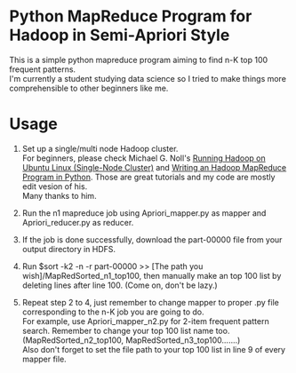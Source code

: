 # Python MapReduce Program for Hadoop in Semi-Apriori Style

This is a simple python mapreduce program aiming to find n-K top 100 frequent patterns.  
I'm currently a student studying data science so I tried to make things more comprehensible to other beginners like me.  
  
# Usage

1. Set up a single/multi node Hadoop cluster.  
For beginners, please check Michael G. Noll's [Running Hadoop on Ubuntu Linux (Single-Node Cluster)](http://www.michael-noll.com/tutorials/running-hadoop-on-ubuntu-linux-single-node-cluster/) and [Writing an Hadoop MapReduce Program in Python](http://www.michael-noll.com/tutorials/writing-an-hadoop-mapreduce-program-in-python/). Those are great tutorials and my code are mostly edit vesion of his.  
Many thanks to him.

2. Run the n1 mapreduce job using Apriori_mapper.py as mapper and Apriori_reducer.py as reducer.

3. If the job is done successfully, download the part-00000 file from your output directory in HDFS.

4. Run $sort -k2 -n -r part-00000 >> [The path you wish]/MapRedSorted_n1_top100, then manually make an top 100 list by deleting lines after line 100. (Come on, don't be lazy.)

5. Repeat step 2 to 4, just remember to change mapper to proper .py file corresponding to the n-K job you are going to do.  
For example, use Apriori_mapper_n2.py for 2-item frequent pattern search. Remember to change your top 100 list name too.(MapRedSorted_n2_top100, MapRedSorted_n3_top100.......)  
Also don't forget to set the file path to your top 100 list in line 9 of every mapper file.
